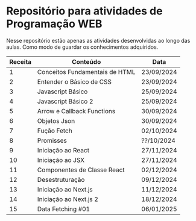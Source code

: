 # Repositório para atividades de Programação WEB

Nesse repositório estão apenas as atividades desenvolvidas ao longo das aulas. Como modo de guardar os conhecimentos adquiridos.

| Receita | Conteúdo                       | Data       |
| ------- | ------------------------------ | ---------- |
| 1       | Conceitos Fundamentais de HTML | 23/09/2024 |
| 2       | Entender o Básico de CSS       | 23/09/2024 |
| 3       | Javascript Básico              | 25/09/2024 |
| 4       | Javascript Básico 2            | 25/09/2024 |
| 5       | Arrow e Callback Functions     | 30/09/2024 |
| 6       | Objetos Json                   | 30/09/2024 |
| 7       | Fução Fetch                    | 02/10/2024 |
| 8       | Promisses                      | ??/10/2024 |
| 9       | Iniciação ao React             | 27/11/2024 |
| 10      | Iniciação ao JSX               | 27/11/2024 |
| 11      | Componentes de Classe React    | 02/12/2024 |
| 12      | Desestruturação                | 09/12/2024 |
| 13      | Iniciação ao Next.js           | 11/12/2024 |
| 14      | Iniciação ao Next.js 2         | 18/12/2024 |
| 15      | Data Fetching #01              | 06/01/2025 |
